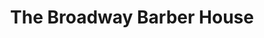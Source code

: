 ---
title: "The Broadway Barber House"
url: /south-amboy/the-broadway-barber-house/
shop: hairdresser
---